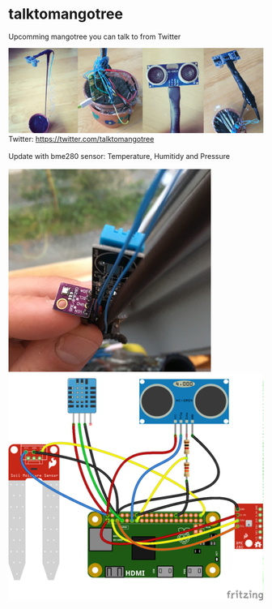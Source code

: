 # talktomangotree

Upcomming mangotree you can talk to from Twitter

<img src="https://github.com/larsgimse/talktomangotree/blob/master/talktomangotree.jpg"><br>
Twitter: https://twitter.com/talktomangotree<br>
<br>
Update with bme280 sensor: Temperature, Humitidy and Pressure<br>
<br>
<img src="https://github.com/larsgimse/talktomangotree/blob/master/bme280.JPG" width=400><br>
<img src="https://github.com/larsgimse/talktomangotree/blob/master/talktomangotree_2bb.png">



